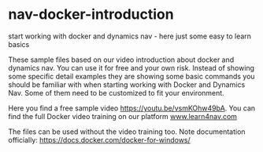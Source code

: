 # nav-docker-introduction
start working with docker and dynamics nav - here just some easy to learn basics

These sample files based on our video introduction about docker and dynamics nav. You can use it for free and your own risk. Instead of showing some specific detail examples they are showing some basic commands you should be familiar with when starting working with Docker and Dynamics Nav. Some of them need to be customized to fit your environment.

Here you find a free sample video https://youtu.be/vsmKOhw49bA. 
You can find the full Docker video training on our platform www.learn4nav.com

The files can be used without the video training too. 
Note documentation officially: https://docs.docker.com/docker-for-windows/
